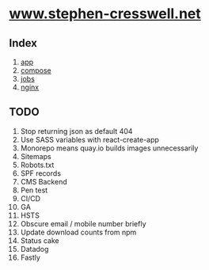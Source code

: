 # www.stephen-cresswell.net

## Index
1. [app](app)
1. [compose](compose)
1. [jobs](jobs)
1. [nginx](nginx)

## TODO
1. Stop returning json as default 404
1. Use SASS variables with react-create-app
1. Monorepo means quay.io builds images unnecessarily
1. Sitemaps
1. Robots.txt
1. SPF records
1. CMS Backend
1. Pen test
1. CI/CD
1. GA
1. HSTS
1. Obscure email / mobile number briefly
1. Update download counts from npm
1. Status cake
1. Datadog
1. Fastly
